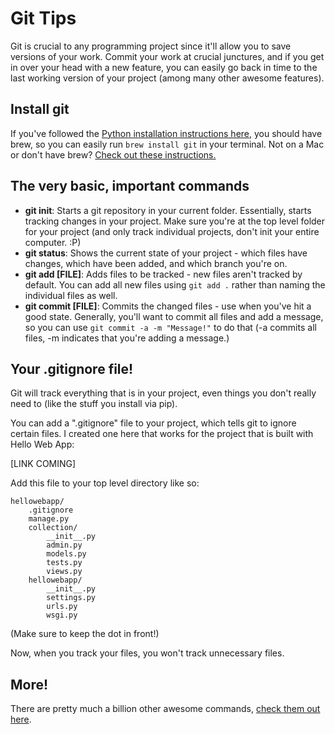 # Git Tips

Git is crucial to any programming project since it'll allow you to save versions
of your work. Commit your work at crucial junctures, and if you get in over your
head with a new feature, you can easily go back in time to the last working
version of your project (among many other awesome features).

## Install git

If you've followed the [Python installation instructions
here](https://github.com/limedaring/HelloWebApp/tree/master/installation-instructions),
you should have brew, so you can easily run `brew install git` in your terminal.
Not on a Mac or don't have brew? [Check out these
instructions.](http://git-scm.com/book/en/Getting-Started-Installing-Git)

## The very basic, important commands

* **git init**: Starts a git repository in your current folder. Essentially,
  starts tracking changes in your project. Make sure you're at the top level
folder for your project (and only track individual projects, don't init your
entire computer. :P)
* **git status**: Shows the current state of your project - which files have
  changes, which have been added, and which branch you're on.
* **git add [FILE]**: Adds files to be tracked - new files aren't tracked by
  default. You can add all new files using `git add .` rather than naming the
individual files as well. 
* **git commit [FILE]**: Commits the changed files - use when you've hit a good
  state. Generally, you'll want to commit all files and add a message, so you
can use `git commit -a -m "Message!"` to do that (-a commits all files, -m
indicates that you're adding a message.)

## Your .gitignore file!

Git will track everything that is in your project, even things you don't really
need to (like the stuff you install via pip).

You can add a ".gitignore" file to your project, which tells git to ignore
certain files. I created one here that works for the project that is built with
Hello Web App:

[LINK COMING]

Add this file to your top level directory like so:

```
hellowebapp/
    .gitignore
    manage.py
    collection/
        __init__.py
        admin.py
        models.py
        tests.py
        views.py
    hellowebapp/
        __init__.py
        settings.py
        urls.py
        wsgi.py
```

(Make sure to keep the dot in front!)

Now, when you track your files, you won't track unnecessary files.


## More!

There are pretty much a billion other awesome commands, [check them out
here](http://gitref.org/). 
